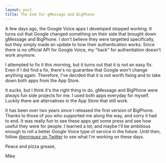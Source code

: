```yaml
---
layout: post
title: The End for gMessage and BigPhone
---
```


A few days ago, the Google Voice apps I developed stopped working. It turns out that Google changed something on their side that brought down gMessage and BigPhone. I don't believe they were targetted specifically, but they simply made an update to how their authentication works. Since there is no official API for Google Voice, my "hack" for authentiation doesn't work anymore.

I attempted to fix it this morning, but it turns out that it is not an easy fix. Even if I did find a fix, there's no guarantee that Google won't change anything again. Therefore, I've decided that it is not worth fixing and to take down both apps from the App Store.

It sucks, but I think it's the right thing to do. gMessage and BigPhone were always fun side projects for me. I used both apps everyday for myself. Luckily there are alternatives in the App Store that still work.

It has been over two years since I released the first version of BigPhone. Thanks to those of you who supported me along the way, and sorry it had to end. It was really fun to see these apps get some press and see how useful they were for people. I learned a lot, and maybe I'll be ambitious enough to roll a better Google Voice type of service in the future. Until then, follow [@enriquez on Twitter](http://twitter.com/enriquez) to see what I'm working on these days.

Peace and pizza grease,

Mike
